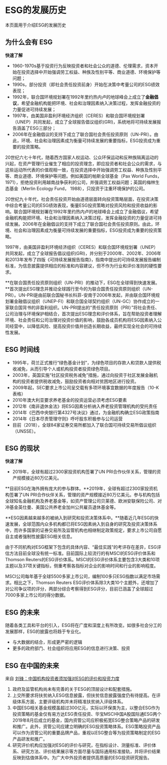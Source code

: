 # ESG的发展历史

本页面用于介绍ESG的发展历史

## 为什么会有 ESG

**快速了解**

- 1960-1970s基于投资行为反映投资者和社会公众的道德、伦理需求，资本开始在投资选择中开始强调劳工权益、种族及性别平等、商业道德、环境保护等问题；
- 1990s，部分投资（即社会责任投资前身）开始在决策中考量公司的ESG绩效表现；
- 1992年，联合国环境规划署在1992年里约热内卢的地球峰会上成立了**金融倡议**，希望金融机构能把环境、社会和治理因素纳入决策过程，发挥金融投资的力量促进可持续发展；
- 1997年，由美国非盈利环境经济组织（CERES）和联合国环境规划署（UNEP）共同发起，成立了全球报告倡议组织(GRI)，系统地将可持续发展报告涵盖了ESG三部分；
- 2006年在金融倡议的支持下成立了联合国社会责任投资原则（UN-PRI）。由此，环境、社会和治理因素成为衡量可持续发展的重要指标，ESG投资成为重要的投资策略。

20世纪六七十年代，随着西方国家人权运动、公众环保运动和反种族隔离运动的兴起，在资产管理行业催生了相应的投资理念，即应投资者和社会公众的需求，与这些运动所代表的价值观相一致，在投资选择中开始强调劳工权益、种族及性别平等、商业道德、环境保护等问题。例如美国的帕斯全球基金（Pax World Funds， 1971），拒绝投资利用越南战争获利的公司，并强调劳工权益问题；英国的梅林生态基金（Merlin Ecology Fund， 1988），只投资于注重环境保护的公司。

20世纪九十年代，社会责任投资开始由道德层面转向投资策略层面，在投资决策中综合考量公司的ESG绩效表现，衡量ESG投资策略对投资风险和投资收益的影响。联合国环境规划署在1992年里约热内卢的地球峰会上成立了金融倡议，希望金融机构能把环境、社会和治理因素纳入决策过程，发挥金融投资的力量促进可持续发展。2006年在金融倡议的支持下成立了联合国社会责任投资原则。由此，环境、社会和治理因素成为衡量可持续发展的重要指标，ESG投资成为重要的投资策略。

1997年，由美国非盈利环境经济组织（CERES）和联合国环境规划署（UNEP）共同发起，成立了全球报告倡议组织(GRI)，并分别于2000年、2002年、2006年和2013年发布了四版《可持续发展报告指南》，指南中提出的可持续发展报告编制标准，为信息披露提供相应的标准和内容建议，但不作为行业和评价准则的硬性要求。

**在联合国责任投资原则组织（UN-PRI）的推动下，ESG在全球得到快速发展。**首次提出ESG理念并推动全球践行至今的为联合国责任投资原则组织（UN-PRI）。UN-PRI是由前联合国秘书长科菲-安南于2006年发起，并由联合国环境规划署金融倡议组织（UNEP-FI）和联合国全球契约组织（UN-GC）协作成立的一家联合国背书的非盈利组织。UN-PRI提出的“责任投资原则（PRI）”将社会责任、公司治理与环境保护相结合，首次提出ESG理念和评价体系，旨在帮助投资者理解环境、社会责任和公司治理对投资价值的影响，鼓励各成员机构将ESG因素纳入公司经营中，以降低风险、提高投资价值并创造长期收益，最终实现全社会的可持续性发展。

## ESG 时间线

- 1995年，荷兰正式推行“绿色基金计划”，为绿色项目的存款人和贷款人提供税收减免，从而引导个人或机构投资者投资绿色项目。
- 2003年，英国实施“社区投资税务减免”措施，通过向投资于社区发展金融机构的投资者提供税收减免，鼓励投资者向相对贫困地区进行投资。
- 2009年起，SEC要求上市公司呈交载有多项环境事宜数据的年度报告（10-K表格）
- 2010年澳大利亚要求养老基金的投资运营必须考虑ESG要素
- 2012年《南非退休金法》将ESG因素分析纳入养老投资管理机构的受托责任
- 2014年《巴西中央银行第4327号决议》通过，为金融机构确立ESG政策指南
- 2014年《日本尽责管理守则》呼吁股东积极参与公司运营
- 目前（2018），全球84家证券交易所都加入了联合国可持续交易所倡议组织（UNSSE）。

## ESG 的现状

**快速了解**

- 2019年，全球有超过2300家投资机构签署了UN PRI合作伙伴关系，管理的资产规模接近80万亿美元。

**目前ESG在海外拥有庞大的参与群体。**2019年，全球有超过2300家投资机构签署了UN PRI合作伙伴关系，管理的资产规模接近80万亿美元。参与机构包括全球知名金融机构及养老基金等，如资产管理公司贝莱德、欧洲安联保险公司、对冲基金英仕曼、美国公共养老金加州公共雇员退休基金等。

**ESG因素越来越多的被纳入到研究和投资决策体系中。**随着近几年ESG的快速发展，全球范围内众多机构都已将ESG因素纳入到自身的研究及投资决策体系中，而许多国家的证券交易所及监管机构也相继制定政策规定，要求上市公司自愿自主或者强制性披露ESG相关信息。

由于不同机构对ESG框架下包含的具体内容、“最佳实践”的考评存在差异，ESG评估方法目前全球没有统一标准。目前国际上较流行的有MSCI的ESG评价体系和Thomson  Reuters的ESG评价体系。MSCI的ESG评价体系主要包含3大类和10项主题以及37项关键指标，侧重考察各指标对企业的影响时间和行业的影响程度。

MSCI公司每年基于全球5500多家上市公司，编制100多只ESG指数以满足市场需求。相比之下，Thomson Reuters  ESG评价体系除3大类10个主题外，还增加了对公司争议项的评分，两部分综合考察得到ESG评分，目前已涵盖了全球超过7000多家上市公司的得分数据。

## ESG 的未来

随着各类工具和平台的引入，ESG将在广度和深度上有所改变。如很多社会分工的发展那样，ESG的披露也将趋于专业化。

- 与大数据的结合，形成更严密的逻辑
- 更多的政府部门、社会组织将应用ESG的信息进行决策、投资

## ESG 在中国的未来

来自 [刘锋：中国机构投资者须加强对ESG的评价和投资力度](http://greenfinance.xinhua08.com/a/20200112/1907265.shtml)

1. 政府及监管机构尚未有完善的关于ESG的顶层设计和配套措施。
2. 上交所要求将扶贫纳入ESG信息披露，但扶贫信息披露强度仍有待提高。在评级体系方面，主要评级机构并未将精准扶贫纳入评级体系。
3. 中国ESG相关基金规模虽超过300亿元，实际以环保类为主，以整合ESG作为投资策略的基金仅有易方达ESG责任投资、华宝MSCI中国A股国际通ESG两个2019年8月后成立的基金，国内资管公司应积极拓宽ESG整合策略产品的研发和推广。此外，资管公司应建立明确的ESG投资策略体系。ESG策略投资产品可以作为资管公司的重要品牌产品，重视以ESG整合等为投资策略制定的ESG产品研发和推广。
4. 研究评价机构应加强对ESG的评价与研究，在指标设计、测量标准、评价体系、研究方法、评价结果展示等方面尽量与国际通用标准接轨，并将评价结果反映到估值体系中。为广大中外投资者提供高质量的ESG投资研究报告。